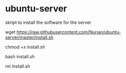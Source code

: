 # ubuntu-server
skript to install the software for the server


wget https://raw.githubusercontent.com/Nurian/ubuntu-server/master/install.sh

chmod +x install.sh

bash install.sh

rm install.sh

